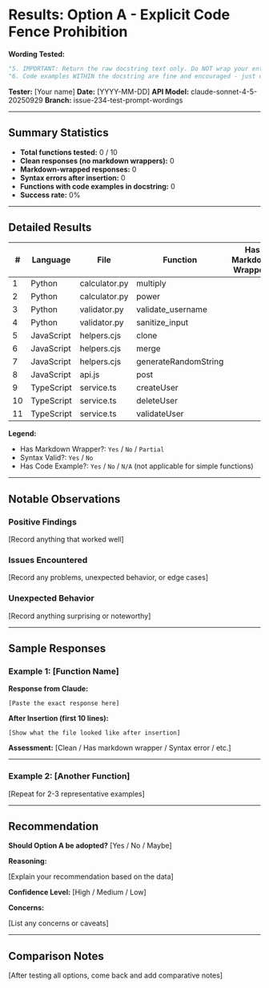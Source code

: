 # Results: Option A - Explicit Code Fence Prohibition

**Wording Tested:**
```python
"5. IMPORTANT: Return the raw docstring text only. Do NOT wrap your entire response in markdown code fences (```python, ```javascript, etc.)",
"6. Code examples WITHIN the docstring are fine and encouraged - just don't wrap the whole docstring in backticks",
```

**Tester:** [Your name]
**Date:** [YYYY-MM-DD]
**API Model:** claude-sonnet-4-5-20250929
**Branch:** issue-234-test-prompt-wordings

---

## Summary Statistics

- **Total functions tested:** 0 / 10
- **Clean responses (no markdown wrappers):** 0
- **Markdown-wrapped responses:** 0
- **Syntax errors after insertion:** 0
- **Functions with code examples in docstring:** 0
- **Success rate:** 0%

---

## Detailed Results

| # | Language | File | Function | Has Markdown Wrapper? | Syntax Valid? | Has Code Example? | Notes |
|---|----------|------|----------|----------------------|---------------|-------------------|-------|
| 1 | Python | calculator.py | multiply | | | | |
| 2 | Python | calculator.py | power | | | | |
| 3 | Python | validator.py | validate_username | | | | |
| 4 | Python | validator.py | sanitize_input | | | | |
| 5 | JavaScript | helpers.cjs | clone | | | | |
| 6 | JavaScript | helpers.cjs | merge | | | | |
| 7 | JavaScript | helpers.cjs | generateRandomString | | | | |
| 8 | JavaScript | api.js | post | | | | |
| 9 | TypeScript | service.ts | createUser | | | | |
| 10 | TypeScript | service.ts | deleteUser | | | | |
| 11 | TypeScript | service.ts | validateUser | | | | |

**Legend:**
- Has Markdown Wrapper?: `Yes` / `No` / `Partial`
- Syntax Valid?: `Yes` / `No`
- Has Code Example?: `Yes` / `No` / `N/A` (not applicable for simple functions)

---

## Notable Observations

### Positive Findings

[Record anything that worked well]

### Issues Encountered

[Record any problems, unexpected behavior, or edge cases]

### Unexpected Behavior

[Record anything surprising or noteworthy]

---

## Sample Responses

### Example 1: [Function Name]

**Response from Claude:**
```
[Paste the exact response here]
```

**After Insertion (first 10 lines):**
```
[Show what the file looked like after insertion]
```

**Assessment:** [Clean / Has markdown wrapper / Syntax error / etc.]

---

### Example 2: [Another Function]

[Repeat for 2-3 representative examples]

---

## Recommendation

**Should Option A be adopted?** [Yes / No / Maybe]

**Reasoning:**

[Explain your recommendation based on the data]

**Confidence Level:** [High / Medium / Low]

**Concerns:**

[List any concerns or caveats]

---

## Comparison Notes

[After testing all options, come back and add comparative notes]
